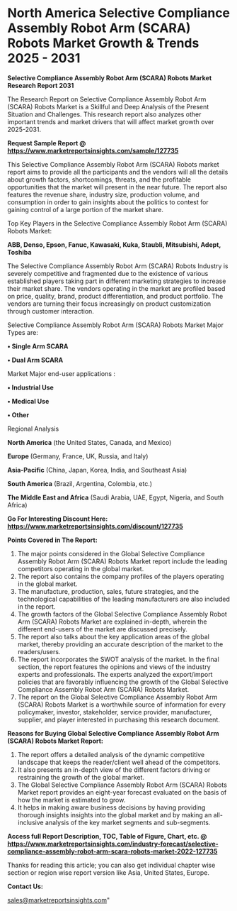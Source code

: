  # North America Selective Compliance Assembly Robot Arm (SCARA) Robots Market Growth & Trends 2025 - 2031

<strong>Selective Compliance Assembly Robot Arm (SCARA) Robots Market Research Report 2031</strong>

The Research Report on Selective Compliance Assembly Robot Arm (SCARA) Robots Market is a Skillful and Deep Analysis of the Present Situation and Challenges. This research report also analyzes other important trends and market drivers that will affect market growth over 2025-2031.

<strong>Request Sample Report @ <a href=https://www.marketreportsinsights.com/sample/127735>https://www.marketreportsinsights.com/sample/127735</a></strong>

This Selective Compliance Assembly Robot Arm (SCARA) Robots market report aims to provide all the participants and the vendors will all the details about growth factors, shortcomings, threats, and the profitable opportunities that the market will present in the near future. The report also features the revenue share, industry size, production volume, and consumption in order to gain insights about the politics to contest for gaining control of a large portion of the market share.

Top Key Players in the Selective Compliance Assembly Robot Arm (SCARA) Robots Market:

<strong>ABB, Denso, Epson, Fanuc, Kawasaki, Kuka, Staubli, Mitsubishi, Adept, Toshiba</strong>

The Selective Compliance Assembly Robot Arm (SCARA) Robots Industry is severely competitive and fragmented due to the existence of various established players taking part in different marketing strategies to increase their market share. The vendors operating in the market are profiled based on price, quality, brand, product differentiation, and product portfolio. The vendors are turning their focus increasingly on product customization through customer interaction.

Selective Compliance Assembly Robot Arm (SCARA) Robots Market Major Types are:

<strong>• Single Arm SCARA

• Dual Arm SCARA</strong>

Market Major end-user applications :

<strong>• Industrial Use

• Medical Use

• Other</strong>

Regional Analysis

</u><strong><b>North America</b></strong> (the United States, Canada, and Mexico)

<strong><b>Europe </b></strong>(Germany, France, UK, Russia, and Italy)

<strong><b>Asia-Pacific</b></strong> (China, Japan, Korea, India, and Southeast Asia)

<strong><b>South America</b></strong> (Brazil, Argentina, Colombia, etc.)

<strong><b>The Middle East and Africa</b></strong> (Saudi Arabia, UAE, Egypt, Nigeria, and South Africa)

<strong>Go For Interesting Discount Here: <a href=https://www.marketreportsinsights.com/discount/127735>https://www.marketreportsinsights.com/discount/127735</a></strong>

<strong>Points Covered in The Report:</strong>
<ol>
  <li>The major points considered in the Global Selective Compliance Assembly Robot Arm (SCARA) Robots Market report include the leading competitors operating in the global market.</li>
  <li>The report also contains the company profiles of the players operating in the global market.</li>
  <li>The manufacture, production, sales, future strategies, and the technological capabilities of the leading manufacturers are also included in the report.</li>
  <li>The growth factors of the Global Selective Compliance Assembly Robot Arm (SCARA) Robots Market are explained in-depth, wherein the different end-users of the market are discussed precisely.</li>
  <li>The report also talks about the key application areas of the global market, thereby providing an accurate description of the market to the readers/users.</li>
  <li>The report incorporates the SWOT analysis of the market. In the final section, the report features the opinions and views of the industry experts and professionals. The experts analyzed the export/import policies that are favorably influencing the growth of the Global Selective Compliance Assembly Robot Arm (SCARA) Robots Market.</li>
  <li>The report on the Global Selective Compliance Assembly Robot Arm (SCARA) Robots Market is a worthwhile source of information for every policymaker, investor, stakeholder, service provider, manufacturer, supplier, and player interested in purchasing this research document.</li>
</ol>
<strong>Reasons for Buying Global Selective Compliance Assembly Robot Arm (SCARA) Robots Market Report:</strong>

<ol>
  <li>The report offers a detailed analysis of the dynamic competitive landscape that keeps the reader/client well ahead of the competitors.</li>
  <li>It also presents an in-depth view of the different factors driving or restraining the growth of the global market.</li>
  <li>The Global Selective Compliance Assembly Robot Arm (SCARA) Robots Market report provides an eight-year forecast evaluated on the basis of how the market is estimated to grow.</li>
  <li>It helps in making aware business decisions by having providing thorough insights insights into the global market and by making an all-inclusive analysis of the key market segments and sub-segments.</li>
</ol>
<strong>Access full Report Description, TOC, Table of Figure, Chart, etc. @ <a href=https://www.marketreportsinsights.com/industry-forecast/selective-compliance-assembly-robot-arm-scara-robots-market-2022-127735>https://www.marketreportsinsights.com/industry-forecast/selective-compliance-assembly-robot-arm-scara-robots-market-2022-127735</a></strong>


Thanks for reading this article; you can also get individual chapter wise section or region wise report version like Asia, United States, Europe.

<strong>Contact Us:</strong>

sales@marketreportsinsights.com"
